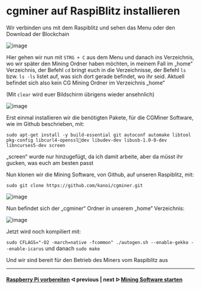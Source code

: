 # cgminer auf RaspiBlitz installieren

Wir verbinden uns mit dem Raspiblitz und sehen das Menu oder den Download der Blockchain

![image](https://user-images.githubusercontent.com/108099690/203105607-45735953-d43f-427a-afec-fdea43d085ef.png)

Hier gehen wir nun mit ```STRG + C``` aus dem Menu und danach ins Verzeichnis, wo wir später den Mining Ordner haben möchten, in meinem Fall im „home“ Verzeichnis, der 
Befehl ```cd``` bringt euch in die Verzeichnisse, der Befehl ```ls``` bzw. ```ls -ls``` listet auf, was sich dort gerade befindet, wo ihr seid.
Aktuell befindet sich also kein CG Mining Ordner im Verzeichnis „home“

(Mit ```clear``` wird euer Bildschirm übrigens wieder ansehnlich)

![image](https://user-images.githubusercontent.com/108099690/203105156-0626b9aa-b59f-486e-b3a8-645c4a9f4a02.png)

Erst einmal installieren wir die benötigten Pakete, für die CGMiner Software, wie im Github beschrieben, mit:
```
sudo apt-get install -y build-essential git autoconf automake libtool pkg-config libcurl4-openssldev libudev-dev libusb-1.0-0-dev libncurses5-dev screen
```
„screen“ wurde nur hinzugefügt, da ich damit arbeite, aber da müsst ihr gucken, was euch am besten passt

Nun klonen wir die Mining Software, von Github, auf unseren Raspiblitz, mit:
```
sudo git clone https://github.com/kanoi/cgminer.git
```

![image](https://user-images.githubusercontent.com/108099690/203105854-38d40551-0ed4-4d53-beab-4014dfac00e8.png)

Nun befindet sich der „cgminer“ Ordner in unserem „home“ Verzeichnis:

![image](https://user-images.githubusercontent.com/108099690/203105995-909c31ad-4f4a-4562-b50b-0ef444a3e1e0.png)

Jetzt wird noch kompiliert mit:

```sudo CFLAGS="-O2 -march=native -fcommon" ./autogen.sh --enable-gekko --enable-icarus```
und danach
```sudo make```

Und wir sind bereit für den Betrieb des Miners vom Raspiblitz aus

---

#### [Raspberry Pi vorbereiten](/prepare_pi.md)  ᐊ  previous | next  ᐅ  [Mining Software starten](start_mining.md)
